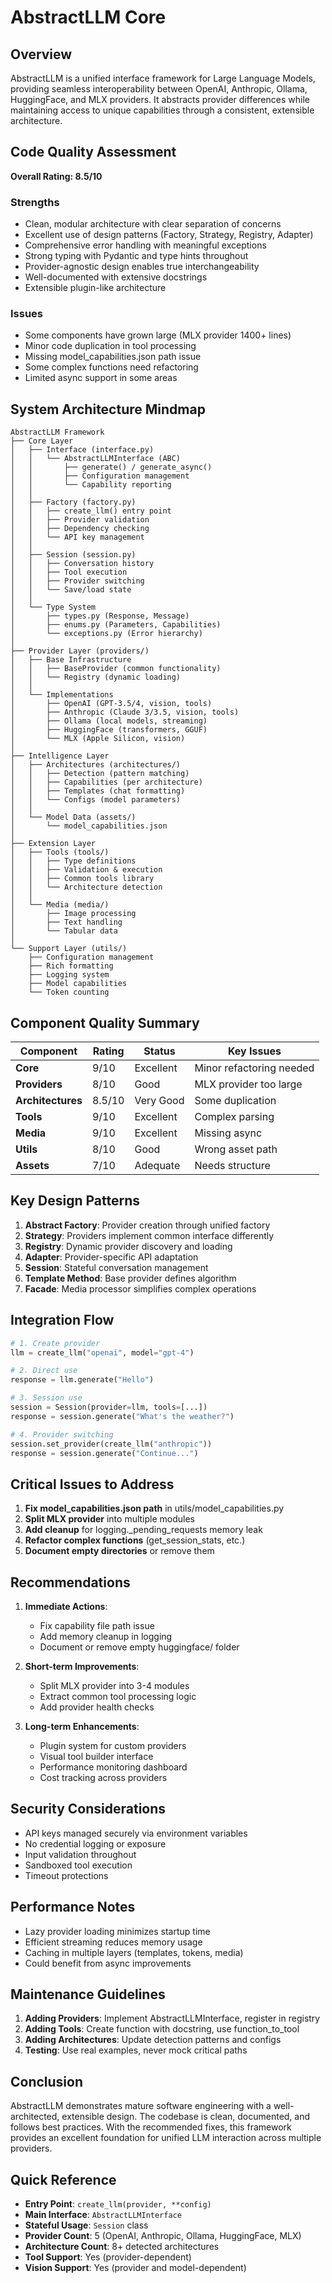 # AbstractLLM Core

## Overview
AbstractLLM is a unified interface framework for Large Language Models, providing seamless interoperability between OpenAI, Anthropic, Ollama, HuggingFace, and MLX providers. It abstracts provider differences while maintaining access to unique capabilities through a consistent, extensible architecture.

## Code Quality Assessment
**Overall Rating: 8.5/10**

### Strengths
- Clean, modular architecture with clear separation of concerns
- Excellent use of design patterns (Factory, Strategy, Registry, Adapter)
- Comprehensive error handling with meaningful exceptions
- Strong typing with Pydantic and type hints throughout
- Provider-agnostic design enables true interchangeability
- Well-documented with extensive docstrings
- Extensible plugin-like architecture

### Issues
- Some components have grown large (MLX provider 1400+ lines)
- Minor code duplication in tool processing
- Missing model_capabilities.json path issue
- Some complex functions need refactoring
- Limited async support in some areas

## System Architecture Mindmap
```
AbstractLLM Framework
├── Core Layer
│   ├── Interface (interface.py)
│   │   └── AbstractLLMInterface (ABC)
│   │       ├── generate() / generate_async()
│   │       ├── Configuration management
│   │       └── Capability reporting
│   │
│   ├── Factory (factory.py)
│   │   ├── create_llm() entry point
│   │   ├── Provider validation
│   │   ├── Dependency checking
│   │   └── API key management
│   │
│   ├── Session (session.py)
│   │   ├── Conversation history
│   │   ├── Tool execution
│   │   ├── Provider switching
│   │   └── Save/load state
│   │
│   └── Type System
│       ├── types.py (Response, Message)
│       ├── enums.py (Parameters, Capabilities)
│       └── exceptions.py (Error hierarchy)
│
├── Provider Layer (providers/)
│   ├── Base Infrastructure
│   │   ├── BaseProvider (common functionality)
│   │   └── Registry (dynamic loading)
│   │
│   └── Implementations
│       ├── OpenAI (GPT-3.5/4, vision, tools)
│       ├── Anthropic (Claude 3/3.5, vision, tools)
│       ├── Ollama (local models, streaming)
│       ├── HuggingFace (transformers, GGUF)
│       └── MLX (Apple Silicon, vision)
│
├── Intelligence Layer
│   ├── Architectures (architectures/)
│   │   ├── Detection (pattern matching)
│   │   ├── Capabilities (per architecture)
│   │   ├── Templates (chat formatting)
│   │   └── Configs (model parameters)
│   │
│   └── Model Data (assets/)
│       └── model_capabilities.json
│
├── Extension Layer
│   ├── Tools (tools/)
│   │   ├── Type definitions
│   │   ├── Validation & execution
│   │   ├── Common tools library
│   │   └── Architecture detection
│   │
│   └── Media (media/)
│       ├── Image processing
│       ├── Text handling
│       └── Tabular data
│
└── Support Layer (utils/)
    ├── Configuration management
    ├── Rich formatting
    ├── Logging system
    ├── Model capabilities
    └── Token counting
```

## Component Quality Summary

| Component | Rating | Status | Key Issues |
|-----------|--------|--------|------------|
| **Core** | 9/10 | Excellent | Minor refactoring needed |
| **Providers** | 8/10 | Good | MLX provider too large |
| **Architectures** | 8.5/10 | Very Good | Some duplication |
| **Tools** | 9/10 | Excellent | Complex parsing |
| **Media** | 9/10 | Excellent | Missing async |
| **Utils** | 8/10 | Good | Wrong asset path |
| **Assets** | 7/10 | Adequate | Needs structure |

## Key Design Patterns
1. **Abstract Factory**: Provider creation through unified factory
2. **Strategy**: Providers implement common interface differently
3. **Registry**: Dynamic provider discovery and loading
4. **Adapter**: Provider-specific API adaptation
5. **Session**: Stateful conversation management
6. **Template Method**: Base provider defines algorithm
7. **Facade**: Media processor simplifies complex operations

## Integration Flow
```python
# 1. Create provider
llm = create_llm("openai", model="gpt-4")

# 2. Direct use
response = llm.generate("Hello")

# 3. Session use
session = Session(provider=llm, tools=[...])
response = session.generate("What's the weather?")

# 4. Provider switching
session.set_provider(create_llm("anthropic"))
response = session.generate("Continue...")
```

## Critical Issues to Address
1. **Fix model_capabilities.json path** in utils/model_capabilities.py
2. **Split MLX provider** into multiple modules
3. **Add cleanup** for logging._pending_requests memory leak
4. **Refactor complex functions** (get_session_stats, etc.)
5. **Document empty directories** or remove them

## Recommendations
1. **Immediate Actions**:
   - Fix capability file path issue
   - Add memory cleanup in logging
   - Document or remove empty huggingface/ folder
   
2. **Short-term Improvements**:
   - Split MLX provider into 3-4 modules
   - Extract common tool processing logic
   - Add provider health checks
   
3. **Long-term Enhancements**:
   - Plugin system for custom providers
   - Visual tool builder interface
   - Performance monitoring dashboard
   - Cost tracking across providers

## Security Considerations
- API keys managed securely via environment variables
- No credential logging or exposure
- Input validation throughout
- Sandboxed tool execution
- Timeout protections

## Performance Notes
- Lazy provider loading minimizes startup time
- Efficient streaming reduces memory usage
- Caching in multiple layers (templates, tokens, media)
- Could benefit from async improvements

## Maintenance Guidelines
1. **Adding Providers**: Implement AbstractLLMInterface, register in registry
2. **Adding Tools**: Create function with docstring, use function_to_tool
3. **Adding Architectures**: Update detection patterns and configs
4. **Testing**: Use real examples, never mock critical paths

## Conclusion
AbstractLLM demonstrates mature software engineering with a well-architected, extensible design. The codebase is clean, documented, and follows best practices. With the recommended fixes, this framework provides an excellent foundation for unified LLM interaction across multiple providers.

## Quick Reference
- **Entry Point**: `create_llm(provider, **config)`
- **Main Interface**: `AbstractLLMInterface`
- **Stateful Usage**: `Session` class
- **Provider Count**: 5 (OpenAI, Anthropic, Ollama, HuggingFace, MLX)
- **Architecture Count**: 8+ detected architectures
- **Tool Support**: Yes (provider-dependent)
- **Vision Support**: Yes (provider and model-dependent)